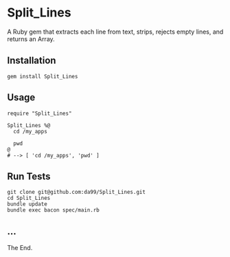 
Split\_Lines
===========

A Ruby gem that extracts each line from text, strips,
rejects empty lines, and returns an Array.

Installation
----

    gem install Split_Lines

Usage
----

    require "Split_Lines"

    Split_Lines %@
      cd /my_apps

      pwd
    @
    # --> [ 'cd /my_apps', 'pwd' ]

Run Tests
---------

    git clone git@github.com:da99/Split_Lines.git
    cd Split_Lines
    bundle update
    bundle exec bacon spec/main.rb

...
---

The End.
    
